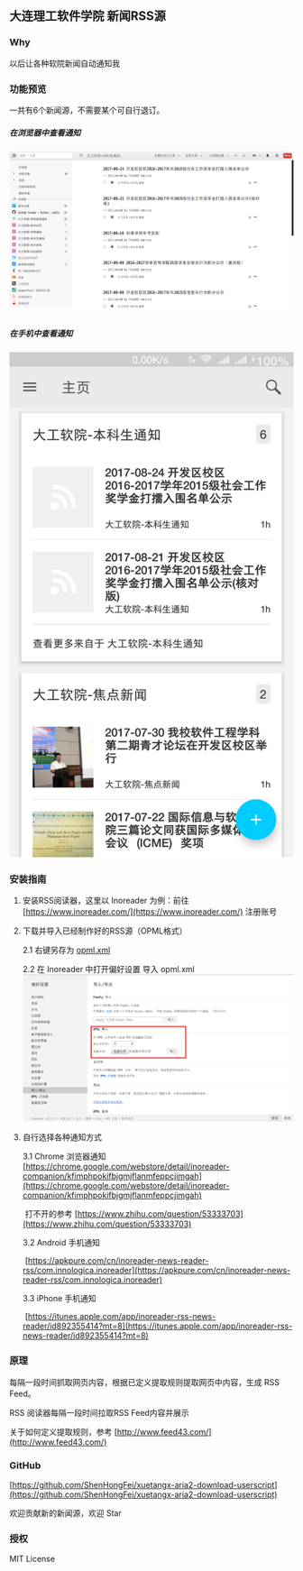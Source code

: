 ## 大连理工软件学院 新闻RSS源

### Why

以后让各种软院新闻自动通知我



### 功能预览

一共有6个新闻源，不需要某个可自行退订。

##### 在浏览器中查看通知

###### ![pc](preview/pc.png)

##### 在手机中查看通知

![mobile](preview/mobile.png)





### 安装指南

1.  安装RSS阅读器，这里以 Inoreader 为例：前往 [https://www.inoreader.com/](https://www.inoreader.com/) 注册账号

2.  下载并导入已经制作好的RSS源（OPML格式）

    2.1 右键另存为 [opml.xml](opml.xml)

    2.2 在 Inoreader 中打开偏好设置 导入 opml.xml![import](preview/import.png)

3.  自行选择各种通知方式

    3.1 Chrome 浏览器通知 [https://chrome.google.com/webstore/detail/inoreader-companion/kfimphpokifbjgmjflanmfeppcjimgah](https://chrome.google.com/webstore/detail/inoreader-companion/kfimphpokifbjgmjflanmfeppcjimgah)

    ​	打不开的参考 [https://www.zhihu.com/question/53333703](https://www.zhihu.com/question/53333703)

    3.2 Android 手机通知

    ​	[https://apkpure.com/cn/inoreader-news-reader-rss/com.innologica.inoreader](https://apkpure.com/cn/inoreader-news-reader-rss/com.innologica.inoreader)

    3.3 iPhone 手机通知

    ​	[https://itunes.apple.com/app/inoreader-rss-news-reader/id892355414?mt=8](https://itunes.apple.com/app/inoreader-rss-news-reader/id892355414?mt=8)

### 原理

每隔一段时间抓取网页内容，根据已定义提取规则提取网页中内容，生成 RSS Feed。

RSS 阅读器每隔一段时间拉取RSS Feed内容并展示

关于如何定义提取规则，参考 [http://www.feed43.com/](http://www.feed43.com/)



### GitHub

[https://github.com/ShenHongFei/xuetangx-aria2-download-userscript](https://github.com/ShenHongFei/xuetangx-aria2-download-userscript)

欢迎贡献新的新闻源，欢迎 Star



### 授权

MIT License
